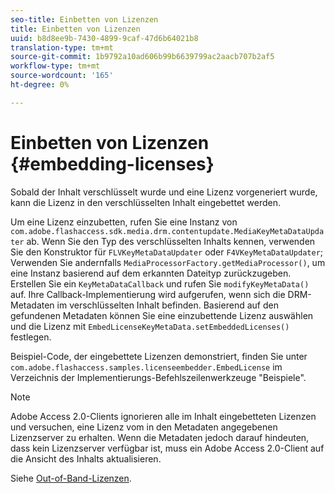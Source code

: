 ```yaml
---
seo-title: Einbetten von Lizenzen
title: Einbetten von Lizenzen
uuid: b8d8ee9b-7430-4899-9caf-47d6b64021b8
translation-type: tm+mt
source-git-commit: 1b9792a10ad606b99b6639799ac2aacb707b2af5
workflow-type: tm+mt
source-wordcount: '165'
ht-degree: 0%

---
```



# Einbetten von Lizenzen {#embedding-licenses}

Sobald der Inhalt verschlüsselt wurde und eine Lizenz vorgeneriert wurde, kann die Lizenz in den verschlüsselten Inhalt eingebettet werden.

Um eine Lizenz einzubetten, rufen Sie eine Instanz von `com.adobe.flashaccess.sdk.media.drm.contentupdate.MediaKeyMetaDataUpdater` ab. Wenn Sie den Typ des verschlüsselten Inhalts kennen, verwenden Sie den Konstruktor für `FLVKeyMetaDataUpdater` oder `F4VKeyMetaDataUpdater`; Verwenden Sie andernfalls `MediaProcessorFactory.getMediaProcessor()`, um eine Instanz basierend auf dem erkannten Dateityp zurückzugeben. Erstellen Sie ein `KeyMetaDataCallback` und rufen Sie `modifyKeyMetaData()` auf. Ihre Callback-Implementierung wird aufgerufen, wenn sich die DRM-Metadaten im verschlüsselten Inhalt befinden. Basierend auf den gefundenen Metadaten können Sie eine einzubettende Lizenz auswählen und die Lizenz mit `EmbedLicenseKeyMetaData.setEmbeddedLicenses()` festlegen.

Beispiel-Code, der eingebettete Lizenzen demonstriert, finden Sie unter `com.adobe.flashaccess.samples.licenseembedder.EmbedLicense` im Verzeichnis der Implementierungs-Befehlszeilenwerkzeuge &quot;Beispiele&quot;.

>[!NOTE]
>
>Adobe Access 2.0-Clients ignorieren alle im Inhalt eingebetteten Lizenzen und versuchen, eine Lizenz vom in den Metadaten angegebenen Lizenzserver zu erhalten. Wenn die Metadaten jedoch darauf hindeuten, dass kein Lizenzserver verfügbar ist, muss ein Adobe Access 2.0-Client auf die Ansicht des Inhalts aktualisieren.

Siehe [Out-of-Band-Lizenzen](../../aaxs-protecting-content/content-introduction/packaging-options/content-out-of-band-licenses.md).
